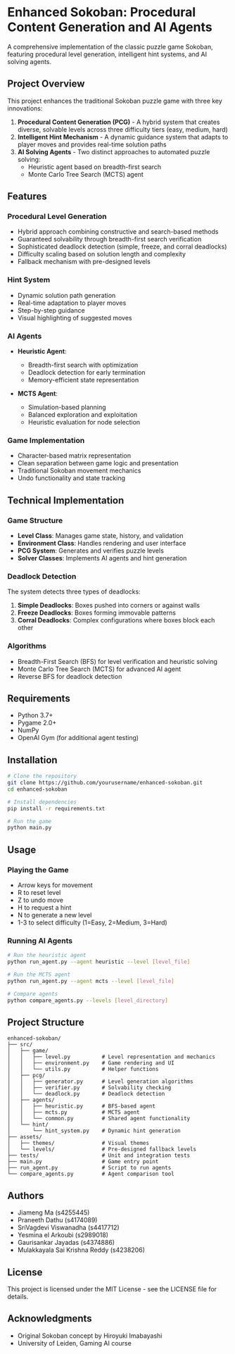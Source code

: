 # Enhanced Sokoban: Procedural Content Generation and AI Agents

A comprehensive implementation of the classic puzzle game Sokoban, featuring procedural level generation, intelligent hint systems, and AI solving agents.

## Project Overview

This project enhances the traditional Sokoban puzzle game with three key innovations:

1. **Procedural Content Generation (PCG)** - A hybrid system that creates diverse, solvable levels across three difficulty tiers (easy, medium, hard)
2. **Intelligent Hint Mechanism** - A dynamic guidance system that adapts to player moves and provides real-time solution paths
3. **AI Solving Agents** - Two distinct approaches to automated puzzle solving:
   - Heuristic agent based on breadth-first search
   - Monte Carlo Tree Search (MCTS) agent

## Features

### Procedural Level Generation
- Hybrid approach combining constructive and search-based methods
- Guaranteed solvability through breadth-first search verification
- Sophisticated deadlock detection (simple, freeze, and corral deadlocks)
- Difficulty scaling based on solution length and complexity
- Fallback mechanism with pre-designed levels

### Hint System
- Dynamic solution path generation
- Real-time adaptation to player moves
- Step-by-step guidance
- Visual highlighting of suggested moves

### AI Agents
- **Heuristic Agent**:
  - Breadth-first search with optimization
  - Deadlock detection for early termination
  - Memory-efficient state representation
  
- **MCTS Agent**:
  - Simulation-based planning
  - Balanced exploration and exploitation
  - Heuristic evaluation for node selection

### Game Implementation
- Character-based matrix representation
- Clean separation between game logic and presentation
- Traditional Sokoban movement mechanics
- Undo functionality and state tracking

## Technical Implementation

### Game Structure
- **Level Class**: Manages game state, history, and validation
- **Environment Class**: Handles rendering and user interface
- **PCG System**: Generates and verifies puzzle levels
- **Solver Classes**: Implements AI agents and hint generation

### Deadlock Detection
The system detects three types of deadlocks:
1. **Simple Deadlocks**: Boxes pushed into corners or against walls
2. **Freeze Deadlocks**: Boxes forming immovable patterns
3. **Corral Deadlocks**: Complex configurations where boxes block each other

### Algorithms
- Breadth-First Search (BFS) for level verification and heuristic solving
- Monte Carlo Tree Search (MCTS) for advanced AI agent
- Reverse BFS for deadlock detection

## Requirements

- Python 3.7+
- Pygame 2.0+
- NumPy
- OpenAI Gym (for additional agent testing)

## Installation

```bash
# Clone the repository
git clone https://github.com/yourusername/enhanced-sokoban.git
cd enhanced-sokoban

# Install dependencies
pip install -r requirements.txt

# Run the game
python main.py
```

## Usage

### Playing the Game
- Arrow keys for movement
- R to reset level
- Z to undo move
- H to request a hint
- N to generate a new level
- 1-3 to select difficulty (1=Easy, 2=Medium, 3=Hard)

### Running AI Agents
```bash
# Run the heuristic agent
python run_agent.py --agent heuristic --level [level_file]

# Run the MCTS agent
python run_agent.py --agent mcts --level [level_file]

# Compare agents
python compare_agents.py --levels [level_directory]
```

## Project Structure

```
enhanced-sokoban/
├── src/
│   ├── game/
│   │   ├── level.py          # Level representation and mechanics
│   │   ├── environment.py    # Game rendering and UI
│   │   └── utils.py          # Helper functions
│   ├── pcg/
│   │   ├── generator.py      # Level generation algorithms
│   │   ├── verifier.py       # Solvability checking
│   │   └── deadlock.py       # Deadlock detection
│   ├── agents/
│   │   ├── heuristic.py      # BFS-based agent
│   │   ├── mcts.py           # MCTS agent
│   │   └── common.py         # Shared agent functionality
│   └── hint/
│       └── hint_system.py    # Dynamic hint generation
├── assets/
│   ├── themes/               # Visual themes
│   └── levels/               # Pre-designed fallback levels
├── tests/                    # Unit and integration tests
├── main.py                   # Game entry point
├── run_agent.py              # Script to run agents
└── compare_agents.py         # Agent comparison tool
```

## Authors

- Jiameng Ma (s4255445)
- Praneeth Dathu (s4174089)
- SriVagdevi Viswanadha (s4417712)
- Yesmina el Arkoubi (s2989018)
- Gaurisankar Jayadas (s4374886)
- Mulakkayala Sai Krishna Reddy (s4238206)

## License

This project is licensed under the MIT License - see the LICENSE file for details.

## Acknowledgments

- Original Sokoban concept by Hiroyuki Imabayashi
- University of Leiden, Gaming AI course

